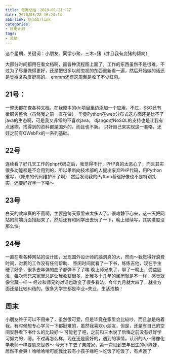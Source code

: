 ```yaml
---
title: 每周总结：2019-01-21～27
date: 2020/03/28 16:24:14
abbrlink: @@abbrlink
categories:
- 日更计划
tags:
- 总结
---
```

这个星期，关键词：小朋友、同学小聚、三木=猪（并且我有变猪的倾向）

大部分时间都用在看文档啊，画各种流程图上面了，工作的东西虽然不是很难，不过为了尽量做得更好，还是把很多以前忽视的东西重新看一遍，然后开始做的话还是觉得复杂度挺高的。
emmm还有这周倒是收了不少红包。

## 21号：
一整天都在查各种文档，在我原本的dc项目里边添加一个应用，不过，SSO还有微服务整合（虽然我之前一直在做），毕竟Python在web分布式这方面还是比不了java的生态啊，可是我又非常的不喜欢java。
django对NoSQL的支持也是让我有点迷糊，找得到的资料都是国外的，而且也不新。
只好自己来实现这一套咯，还好之前有QWebFx的一系列基础。

## 22号
连续看了好几天工作的php代码之后，我觉得不行，PHP真的太恶心了，而且其实很多功能都是不会用到的，所以果断向技术部的人提出废弃PHP代码，用Python重写，（原来的代码维护不了啊）
然后发现我的Python基础好像也不是特别扎实，还要好好学一下咯～

## 23号
白天的效率真的不高啊，主要是每天家里来太多人了。很难静下心来，这一天把网站的前端页面搭起来了，然后还有和同学出去玩了一下，晚上继续写，其实进度没那么快。

## 24号
一直在看各种网站的设计图，发现国外设计师的脑洞真的大，然而～我觉得好浪费时间，对我的工作没有任何帮助、
空闲时间就看了一下书，练练吉他，现在手生硬了好多，很多去年弹的曲子都弹不了了唉
晚上师兄来了，聊了一晚上，受益匪浅，每次师兄来家里总是让我收获很多，比我多十几年的阅历就是不一样，感觉就像宝藏一样～
经过和师兄的对话也改变了很多看法，今年九月就大四了，就业方面还是比较纠结的，很多大学生都是毕业=失业，生活浩楠！

## 周末
小朋友终于可以不用来了，虽然很可爱，但是毕竟在家里会比较吵，而且总是粘着我，有时候想专心学习一下都挺难的，虽然我喜欢小朋友，但是，还是有自己的空间安静看下书什么的比较好～
可能老了吧，之前和三木说了后悔之前没有好好学习努力的，嗯，不过再怎么样，现在还是蛮好的，遇到的事情，认识的人～嗯像化学老师一样要感恩世界～
今天下午去了亲戚家，第一次见到去年出生的小妹妹，居然不会哭！哈哈哈哈可能我比较有小孩子缘吧～吃饭了吃饭了，有点饿了
